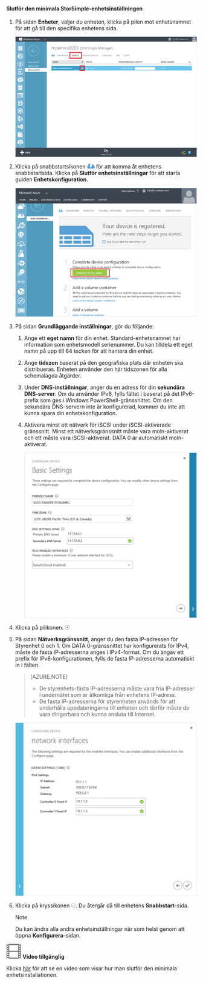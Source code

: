 <!--author=alkohli last changed: 9/17/15-->

#### Slutför den minimala StorSimple-enhetsinställningen
1. På sidan **Enheter**, väljer du enheten, klicka på pilen mot enhetsnamnet för att gå till den specifika enhetens sida. 
   
    ![Enhetssida med enhet online](./media/storsimple-complete-minimum-device-setup/HCS_DevicesPageM-include.png) 
2. Klicka på snabbstartsikonen ![Snabbstart-ikon](./media/storsimple-complete-minimum-device-setup/HCS_QuickStartIcon-include.png) för att komma åt enhetens snabbstartsida. Klicka på **Slutför enhetsinställningar** för att starta guiden **Enhetskonfiguration**.
   
    ![Snabbstartsida för enheten](./media/storsimple-complete-minimum-device-setup/Device_Quick_Start_page_1M.png)
3. På sidan **Grundläggande inställningar**, gör du följande:
   
   1. Ange ett **eget namn** för din enhet. Standard-enhetsnamnet har information som enhetsmodell serienummer. Du kan tilldela ett eget namn på upp till 64 tecken för att hantera din enhet.
   2. Ange **tidszon** baserat på den geografiska plats där enheten ska distribueras. Enheten använder den här tidszonen för alla schemalagda åtgärder.
   3. Under **DNS-inställningar**, anger du en adress för din **sekundära DNS-server**. Om du använder IPv6, fylls fältet i baserat på det IPv6-prefix som ges i Windows PowerShell-gränssnittet. 
      Om den sekundära DNS-servern inte är konfigurerad, kommer du inte att kunna spara din enhetskonfiguration.
   4. Aktivera minst ett nätverk för iSCSI under iSCSI-aktiverade gränssnitt. Minst ett nätverksgränssnitt måste vara moln-aktiverat och ett måste vara iSCSI-aktiverat. DATA 0 är automatiskt moln-aktiverat.
      
      ![Grundläggande inställningar för minimala StorSimple-enhetsinställningar](./media/storsimple-complete-minimum-device-setup/HCS_MinDeviceSetupBasicSettings1-include.png)
4. Klicka på pilikonen. ![StorSimple-pilikonen](./media/storsimple-complete-minimum-device-setup/HCS_ArrowIcon-include.png)
5. På sidan **Nätverksgränssnitt**, anger du den fasta IP-adressen för Styrenhet 0 och 1. Om DATA 0-gränssnittet har konfigurerats för IPv4, måste de fasta IP-adresserna anges i IPv4-format. Om du angav ett prefix för IPv6-konfigurationen, fylls de fasta IP-adresserna automatiskt in i fälten.

    > [AZURE.NOTE] 
    > 
    > - De styrenhets-fästa IP-adresserna måste vara fria IP-adresser i undernätet som är åtkomliga från enhetens IP-adress.
    > - De fasta IP-adresserna för styrenheten används för att underhålla uppdateringarna till enheten och därför måste de vara dirigerbara och kunna ansluta till Internet.

    ![Nätverksgränssnitt för minimala StorSimple-enhetsinställningar](./media/storsimple-complete-minimum-device-setup/HCS_MinDeviceSetupNetworkInterfaces2-include.png)

1. Klicka på kryssikonen ![StorSimple-kryssikon](./media/storsimple-complete-minimum-device-setup/HCS_CheckIcon-include.png).
   Du återgår då till enhetens **Snabbstart**-sida.
   
   > [!NOTE]
   > Du kan ändra alla andra enhetsinställningar när som helst genom att öppna **Konfigurera**-sidan.
   > 
   > 

![Video tillgänglig](./media/storsimple-complete-minimum-device-setup/Video_icon.png) **Video tillgänglig**

Klicka [här](https://azure.microsoft.com/documentation/videos/minimum-storsimple-device-setup/) för att se en video som visar hur man slutför den minimala enhetsinstallationen.

<!--HONumber=Sep16_HO3-->



